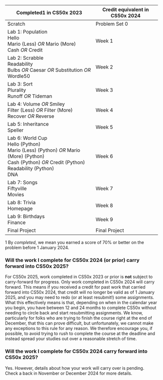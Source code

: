 | Completed1 in CS50x 2023                                                                                                                                         | Credit equivalent in CS50x 2024 |
| ---------------------------------------------------------------------------------------------------------------------------------------------------------------- | ------------------------------- |
| Scratch                                                                                                                                                          | Problem Set 0                   |
| Lab 1: Population <br>Hello <br>Mario (Less) _OR_ Mario (More) <br>Cash _OR_ Credit                                                                              | Week 1                          |
| Lab 2: Scrabble <br>Readability <br>Bulbs _OR_ Caesar _OR_ Substitution _OR_ Wordle50                                                                            | Week 2                          |
| Lab 3: Sort <br>Plurality <br>Runoff _OR_ Tideman                                                                                                                | Week 3                          |
| Lab 4: Volume _OR_ Smiley <br>Filter (Less) _OR_ Filter (More) <br>Recover _OR_ Reverse                                                                          | Week 4                          |
| Lab 5: Inheritance <br>Speller                                                                                                                                   | Week 5                          |
| Lab 6: World Cup <br>Hello (Python) <br>Mario (Less) (Python) _OR_ Mario (More) (Python) <br>Cash (Python) _OR_ Credit (Python) <br>Readability (Python) <br>DNA | Week 6                          |
| Lab 7: Songs <br>Fiftyville <br>Movies                                                                                                                           | Week 7                          |
| Lab 8: Trivia <br>Homepage                                                                                                                                       | Week 8                          |
| Lab 9: Birthdays <br>Finance                                                                                                                                     | Week 9                          |
| Final Project                                                                                                                                                    | Final Project                   |

1 By _completed_, we mean you earned a score of 70% or better on the problem before 1 January 2024.

### Will the work I complete for CS50x 2024 (or prior) carry forward into CS50x 2025?

For CS50x 2025, work completed in CS50x 2023 or prior is **not** subject to carry-forward for progress. Only work completed in CS50x 2024 will carry forward. This means if you received a credit for past work that carried forward into CS50x 2024, that credit will no longer be valid as of 1 January 2025, and you may need to redo (or at least resubmit!) some assignments. What this effectively means is that, depending on when in the calendar year you begin, you have between 12 and 24 months to complete CS50x without needing to circle back and start resubmitting assignments. We know, particularly for folks who are trying to finish the course right at the end of December, that this can prove difficult, but unfortunately, we cannot make any exceptions to this rule for any reason. We therefore encourage you, if possible, to avoid trying to rush to complete the course at the deadline and instead spread your studies out over a reasonable stretch of time.

### Will the work I complete for CS50x 2024 carry forward into CS50x 2025?

Yes. However, details about how your work will carry over is pending. Check a back in November or December 2024 for more details.

